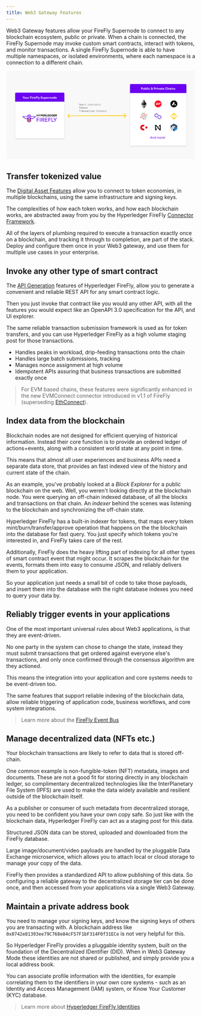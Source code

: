 ```yaml
---
title: Web3 Gateway Features
---
```


Web3 Gateway features allow your FireFly Supernode to connect to any blockchain ecosystem, public or private. When a chain is connected, the FireFly Supernode may invoke custom smart contracts, interact with tokens, and monitor transactions. A single FireFly Supernode is able to have multiple namespaces, or isolated environments, where each namespace is a connection to a different chain.

![Gateway Mode](../images/gateway_mode.png "Gateway Mode")

## Transfer tokenized value

The [Digital Asset Features](./key_components/digital_assets.md) allow you to connect to
token economies, in multiple blockchains, using the same infrastructure and signing keys.

The complexities of how each token works, and how each blockchain works, are abstracted
away from you by the Hyperledger FireFly [Connector Framework](./key_components/connectors.md).

All of the layers of plumbing required to execute a transaction exactly once on a
blockchain, and tracking it through to completion, are part of the stack. Deploy and
configure them once in your Web3 gateway, and use them for multiple use cases in your
enterprise.

## Invoke any other type of smart contract

The [API Generation](./key_components/apps.md) features of Hyperledger FireFly, allow
you to generate a convenient and reliable REST API for any smart contract logic.

Then you just invoke that contract like you would any other API, with all the features
you would expect like an OpenAPI 3.0 specification for the API, and UI explorer.

The same reliable transaction submission framework is used as for token transfers,
and you can use Hyperledger FireFly as a high volume staging post for those transactions.

- Handles peaks in workload, drip-feeding transactions onto the chain
- Handles large batch submissions, tracking
- Manages nonce assignment at high volume
- Idempotent APIs assuring that business transactions are submitted exactly once

> For EVM based chains, these features were significantly enhanced in the new EVMConnect
> connector introduced in v1.1 of FireFly (superseding [EthConnect](https://github.com/hyperledger/firefly-ethconnect)).

## Index data from the blockchain

Blockchain nodes are not designed for efficient querying of historical information. Instead
their core function is to provide an ordered ledger of actions+events, along with a consistent
world state at any point in time.

This means that almost all user experiences and business APIs need a separate
data store, that provides an fast indexed view of the history and current state of the chain.

As an example, you've probably looked at a _Block Explorer_ for a public blockchain on the web.
Well, you weren't looking directly at the blockchain node. You were querying an off-chain indexed
database, of all the blocks and transactions on that chain. An _indexer_ behind the scenes
was listening to the blockchain and synchronizing the off-chain state.

Hyperledger FireFly has a built-in indexer for tokens, that maps every token
mint/burn/transfer/approve operation that happens on the the blockchain into the database for
fast query. You just specify which tokens you're interested in, and FireFly takes care of
the rest.

Additionally, FireFly does the heavy lifting part of indexing for all other types of smart contract
event that might occur. It scrapes the blockchain for the events, formats them into easy to
consume JSON, and reliably delivers them to your application.

So your application just needs a small bit of code to take those payloads, and insert them
into the database with the right database indexes you need to query your data by.

## Reliably trigger events in your applications

One of the most important universal rules about Web3 applications, is that they are event-driven.

No one party in the system can chose to change the state, instead they must submit transactions
that get ordered against everyone else's transactions, and only once confirmed through the
consensus algorithm are they actioned.

This means the integration into your application and core systems needs to be event-driven too.

The same features that support reliable indexing of the blockchain data, allow reliable triggering
of application code, business workflows, and core system integrations.

> Learn more about the [FireFly Event Bus](../reference/events.md)

## Manage decentralized data (NFTs etc.)

Your blockchain transactions are likely to refer to data that is stored off-chain.

One common example is non-fungible-token (NFT) metadata, images and documents. These are not
a good fit for storing directly in any blockchain ledger, so complimentary decentralized
technologies like the InterPlanetary File System (IPFS) are used to make the data widely
available and resilient outside of the blockchain itself.

As a publisher or consumer of such metadata from decentralized storage, you need to be confident
you have your own copy safe. So just like with the blockchain data, Hyperledger FireFly can
act as a staging post for this data.

Structured JSON data can be stored, uploaded and downloaded from the FireFly database.

Large image/document/video payloads are handled by the pluggable Data Exchange microservice,
which allows you to attach local or cloud storage to manage your copy of the data.

FireFly then provides a standardized API to allow publishing of this data. So configuring
a reliable gateway to the decentralized storage tier can be done once, and then accessed
from your applications via a single Web3 Gateway.

## Maintain a private address book

You need to manage your signing keys, and know the signing keys of others you are
transacting with. A blockchain address like `0x0742e81393ee79C768e84cF57F1bF314F0f31ECe`
is not very helpful for this.

So Hyperledger FireFly provides a pluggable identity system, built on the foundation of
the Decentralized IDentifier (DID). When in Web3 Gateway Mode these identities are not
shared or published, and simply provide you a local address book.

You can associate profile information with the identities, for example correlating them
to the identifiers in your own core systems - such as an Identity and Access Management (IAM)
system, or Know Your Customer (KYC) database.

> Learn more about [Hyperledger FireFly Identities](../reference/identities.md)
